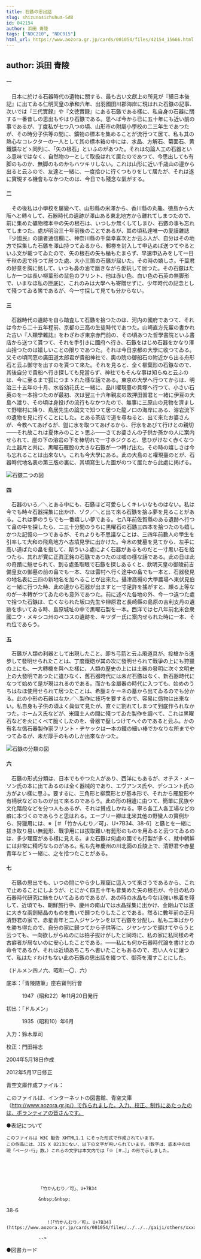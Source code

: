 ```yaml
---
title: 石鏃の思出話
slug: shizunosichuhua-5d8
id: 042154
author: 浜田 青陵
tags: ["NDC210", "NDC915"]
html_url: https://www.aozora.gr.jp/cards/001054/files/42154_15666.html
---
```


## author: 浜田 青陵

#### 一




　日本に於ける石器時代の遺物に關する、最も古い文獻上の所見が『續日本後記』に出てゐる仁明天皇の承和六年、出羽國田川郡海岸に現はれた石鏃の記事、次いでは『三代實録』や『文徳實録』にある石鏃である樣に、私自身の石器に關する一番昔しの思出もやはり石鏃である。思へば今から已に五十年にも近い前の事であるが、丁度私が七つ八つの頃、山形市の附屬小學校の二三年生であつたが、その時分子供等の間に、鑛物の標本を集めることが流行つて居て、私も其の熱心なコレクターの一人として其の標本箱の中には、水晶、方解石、菊面石、黄鐵鑛などゝ同列に、「矢の根石」といふのがあつた。それは勿論人工の石器といふ意味ではなく、自然物の一として取扱はれて居たのであつて、今思出しても有脚のものか、無脚のものかもハツキリしない。これは山形に近い千歳山の邊から出ると云ふので、友達と一緒に、一度拾ひに行くつもりをして居たが、それは遂に實現する機會もなかつたのは、今日でも殘念な氣がする。



#### 二




　その後私は小學校を屡變へて、山形縣の米澤から、香川縣の丸龜、徳島から大阪へと轉々して、石器時代の遺跡が澤山ある東北地方から離れてしまつたので、前に集めた礦物標本中の矢の根石は、いつしか無くしてしまひ、石鏃の事も忘れてしまつた。處が明治三十年前後のことであるが、其の頃私達唯一の愛讀雜誌『少國民』の讀者通信欄に、神奈川縣の千葉幸喜次とか云ふ人が、自分はその地方で採集した石鏃を澤山持つてゐるから、郵劵を封入して申込めば送つてやるといふ文が載つてゐたので、矢の根石の矢も楯もたまらず、早速申込みをして一日千秋の思で待つて居つた處、大小三箇の石鏃が屆いた。その時の嬉しさ。千葉君の好意を胸に銘して、いつも鼻の油で磨きながら愛玩して居つた。その石鏃はたしか一つは長い柳葉形の鼠色のフリント、他は赤い色、白い色の石英の無脚形で、いまなほ私の匣底に、これのみは大學へも寄贈せずに、少年時代の記念として殘つてゐる筈であるが、今一寸探して見ても分からない。



#### 三




　石器時代の遺跡を自ら踏査して石鏃を拾つたのは、河内の國府であつて、それは今から二十五年程前、京都の三高の生徒時代であつた。山崎直方先輩の書かれた古い『人類學雜誌』をわざわざ東京赤門前の、その頃あつた哲學書院といふ書店から送つて貰つて、それを手引きに國府へ行き、石鏃をはじめ石器をかなり澤山拾つたのは嬉しいことの限りであつた。それは今日京都の大學に收つてゐる。又その頃同窓の廣田道太郎君が貴船神社で、奧の院の御船石の附近から出る舟形石と云ふ御守を出すのを貰つて來た。それを見ると、全く柳葉形の石鏃なので、其後自分で貴船へ行き探しても見當らず、神社でもそんな事は知らぬと云ふのは、今に至るまで狐につまゝれた樣な話である。東京の大學へ行つてからは、明治三十五年の十月、水谷幼花氏と一緒に、品川權現臺の貝塚へ行つて、小さい石英のを一本拾つたのが最初、次は翌三十六年親友の故押田習君と一緒に伊豆の大島へ渡り、その頃は身投げの流行もなかつたので、無事に三原山の見物を濟まして野増村に降り、鳥居先生の論文で知つて居つた龍ノ口の海岸にある、溶岩流下の遺物を見に行くことにした。とある茶店で道を尋ねると、出て來たお婆さんが、今教へてあげるが、盥に水を取つてあげるから、行水をあびて行けとの親切――それ故これは夏休みのことゝ思ふ――さてお婆さんの子供か孫かの人に案内せられて、崖の下の溶岩の下を棒切れで一寸ホジクると、思ひがけなく赤くなつた土器片と共に、黒曜石雁股の大きな石鏃が一つ轉げ出た。その時の嬉しさは今も忘れることは出來ない。これも今大學にある。此の大島のと權現臺のとが、石器時代地名表の第三版の裏に、其頃寫生した圖がのつて居たから此處に掲げる。

![石鏃二つの図](https://www.aozora.gr.jp/cards/001054/files/fig42154_01.png)



#### 四




　石器のいろ／＼とある中にも、石鏃ほど可愛らしくキレいなものはない。私は今でも時々石器採集に出かけ、ゾク／＼と出て來る石鏃を拾ふ夢を見ることがある。これは夢のうちでも一番嬉しい夢である。七八年前佐賀縣のある遺跡へ行つて畠の中を探したら、二三十分間のうちに黒曜石の石鏃三四本を拾つたのも嬉しかつた記憶の一つであるが、それよりも不思議なことは、三四年前數人の學生を引率して大和の飛鳥地方へ古墳見學に出かけた。今木の雙墓を見てから、左手に高い道ばたの畠を指して、斯ういふ處によく石器があるものだと一寸黒い石を拾つたら、其れが實に正眞正銘の石鏃であつたのは嘘の樣な話である。此の日は此の奇蹟に魅せられて、到る處蚤取眼で石鏃を探しあるくと、欽明天皇の御陵前吉備皇女の御墓の前の畠でも一本、なほ雷村へ行く途中の畠でも一本と、石器發見の地名表に三四の新地名を加へることが出來た。攝津高槻の大學農場へ東伏見伯と一緒に行つた時、此の邊から石器が出ますと一寸足許を搖がすと、頗る上等なのが一本轉がつてゐたのも意外であつた。前に述べた各地の外、今一つ違つた處で拾つた石鏃は、亡くなられた坂口先生や榊原君と長崎縣の島原の吉利支丹の遺跡を歩いてゐる時、島原城址の中で黒曜石製を一本。西洋では七八年前北米合衆國ニウ・メキシコ州のペコスの遺跡を、キツダー氏に案内せられた時に一本、それ位であらう。



#### 五




　石鏃が人類の利器として出現したこと、即ち弓箭と云ふ飛道具が、投槍から進歩して發明せられたことは、丁度鐵砲が其の次に發明せられて戰爭の上にも狩獵の上にも、一大轉機を與へた樣に、人類の歴史の上には土器の發明に次ぐ文明史上の大發明であつたに違ひなく、舊石器時代には未だ石鏃はなく、新石器時代になつて始めて是が現はれるのである。而かも金屬器の時代に入つても、始めのうちはなほ使用せられて居つたことは、希臘ミケーネの墓から出てゐるのでも分かる。此の小形の石器はなか／＼製作に技巧を要するので、容易に僞物は出來ない。私自身も子供の頃よく眞似て見たが、直ぐに割れてしまつて到底作られなかつた。ホームス氏などが、米國土人の間に殘つてゐた製作を調べて、これは黒曜石などを火にくべて脆くしたのを、骨器で壓しつけてへぐのであると云ふ。かの有名な僞石器製作家フリント・ヂヤックは一本の鐵の細い棒でかなりな所までやつてゐるが、未だ厚手のものしか出來なかつた。

![石鏃の分類の図](https://www.aozora.gr.jp/cards/001054/files/fig42154_02.png)



#### 六




　石鏃の形式分類は、日本でもやつた人があり、西洋にもあるが、オチス・メーソン氏の本に出てゐるのは全く器械的であり、エヴアンス氏や、デシユント氏の方がよい樣に思ふ。要するに、三角形と柳葉形とが基本形で、それから雁股形や有柄状などのものが出て來るのであらう。此の形の相違に由つて、簡單に民族や文化階段などを分つ人もあるが、それは賛成しかねる。寧ろ各工人各工場などの癖に本づくのであらうと思はれる。エーブリー卿は北米其他の野蠻人の實例から、狩獵用には、※［＃「竹かんむり／可」、U+7B34、38-6］と鏃とを一緒に拔き取り易い無髭形、戰爭用には拔取難い有髭形のものを用ゐると云つてゐるのは、多少理窟がある樣に見える。また石鏃は何處の國でも打製が多く、就中朝鮮には非常に精巧なものがある。私も先年慶州の川北面の丘陵上で、清野君や赤星青年などゝ一緒に、之を拾つたことがある。



#### 七




　石鏃の思出でも、いつの間にやら少し理窟に這入つて來さうであるから、これで止めることにしようが、とにかく四五十年も昔集めた矢の根石が、今日の私の石器時代研究に絲をひいてゐるのであるが、あの時の水晶も今なほ強い執着を殘して、近頃でも、朝鮮旅行中、慶州の南山では水晶採集に出かけ、金剛山では遂に大きな兩劍結晶のものを擔いで歸つたりしたことである。然るに數年前の正月清野君の家で、赤星青年と二人ジヤンケンを以て石鏃を分配し、私も二本ばかりを勝ち得たので、自分の家に歸つてから子供等に、ジヤンケンで頒けてやらうと云つても、一向欲しがらぬのには拍子拔けがしたと同時に、私の家に私同樣の考古癖者が居ないのに安心したことである。――私にも何か石器時代論を書けとの命令であるが、それは近頃あちこちへ書いたこともあるので、若い人々に讓つて、私はたゞわけもない此の石鏃の思出話を綴つて、御茶を濁すことにした。

（ドルメン四ノ六、昭和一〇、六）













底本：「青陵随筆」座右寶刊行會

　　　1947（昭和22）年11月20日発行

初出：「ドルメン」

　　　1935（昭和10）年6月

入力：鈴木厚司

校正：門田裕志

2004年5月18日作成

2012年5月17日修正

青空文庫作成ファイル：

このファイルは、インターネットの図書館、青空文庫（http://www.aozora.gr.jp/）で作られました。入力、校正、制作にあたったのは、ボランティアの皆さんです。











●表記について


	このファイルは W3C 勧告 XHTML1.1 にそった形式で作成されています。
	この作品には、JIS X 0213にない、以下の文字が用いられています。（数字は、底本中の出現「ページ-行」数。）これらの文字は本文内では「※［＃…］」の形で示しました。



		
			
				
				「竹かんむり／可」、U+7B34
				
				&nbsp;&nbsp;
				
38-6				
				
				　　![「竹かんむり／可」、U+7B34](https://www.aozora.gr.jp/cards/001054/files/../../../gaiji/others/xxxx.png)
				
				-->
			
		






●図書カード